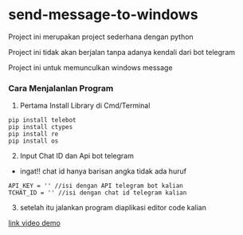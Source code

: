 # send-message-to-windows
Project ini merupakan project sederhana dengan python

Project ini tidak akan berjalan tanpa adanya kendali dari bot telegram

Project ini untuk memunculkan windows message

### Cara Menjalanlan Program
1. Pertama Install Library di Cmd/Terminal
```
pip install telebot
pip install ctypes
pip install re
pip install os
```

2. Input Chat ID dan Api bot telegram
- ingat!! chat id hanya barisan angka tidak ada huruf 
```
API_KEY = '' //isi dengan API telegram bot kalian
TCHAT_ID = '' //isi dengan chat id telegram kalian
```
3. setelah itu jalankan program diaplikasi editor code kalian


[link video demo](https://www.tiktok.com/@em_a_es_pe/video/7084477134051347738?is_from_webapp=1&sender_device=pc&web_id=7084059259725547010 "lihat demo")

